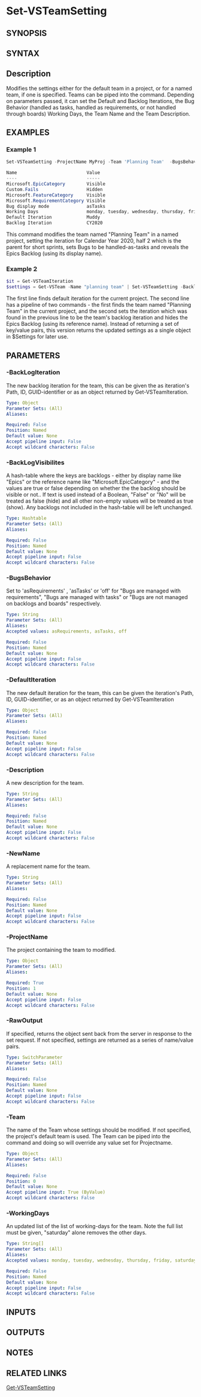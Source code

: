 <!-- #include "./common/header.md" -->

# Set-VSTeamSetting

## SYNOPSIS

<!-- #include "./synopsis/Set-VSTeamSetting.md" -->

## SYNTAX

## Description

Modifies the settings either for the default team in a project, or for a named team, if one is specified. Teams can be piped into the command.  Depending on parameters passed, it can set the Default and Backlog Iterations, the Bug Behavior (handled as tasks, handled as requirements, or not handled through boards) Working Days, the Team Name and the Team Description.

## EXAMPLES

### Example 1

```powershell
Set-VSTeamSetting -ProjectName MyProj -Team 'Planning Team'  -BugsBehavior asTasks -BackLogVisibilites @{Epics=$true} -BacklogIteration CY2020-H2

Name                          Value
----                          -----
Microsoft.EpicCategory        Visible
Custom.Fails                  Hidden
Microsoft.FeatureCategory     Visible
Microsoft.RequirementCategory Visible
Bug display mode              asTasks
Working Days                  monday, tuesday, wednesday, thursday, friday
Default Iteration             Muddy
Backlog Iteration             CY2020
```

This command modifies the team named "Planning Team" in a named project, setting the iteration for Calendar Year 2020, half 2 which is the parent for short sprints, sets Bugs to be handled-as-tasks and reveals the Epics Backlog (using its display name).

### Example 2

```powershell
$it = Get-VSTeamIteration
$settings = Get-VSTeam -Name "planning team" | Set-VSTeamSetting -BacklogIteration $it -BackLogVisibilites @{'Microsoft.EpicCategory'=$false} -raw

```
The first line finds default iteration for the current project.
The second line has a pipeline of two commands - the first finds the team named "Planning Team" in the current project, and the second sets the iteration which was found in the previous line to be the team's backlog iteration and hides the Epics Backlog (using its reference name). Instead of returning a set of key/value pairs, this version returns the updated settings as a single object in $Settings for later use.


## PARAMETERS

### -BackLogIteration
The new backlog iteration for the team, this can be given the as iteration's Path, ID, GUID-identifier or as an object returned by Get-VSTeamIteration.

```yaml
Type: Object
Parameter Sets: (All)
Aliases:

Required: False
Position: Named
Default value: None
Accept pipeline input: False
Accept wildcard characters: False
```

### -BackLogVisibilites
A hash-table where the keys are backlogs - either by display name like "Epics" or the reference name like "Microsoft.EpicCategory" - and the values are true or false depending on whether the the backlog should be visible or not.. If text is used instead of a Boolean, "False" or "No" will be treated as false (hide) and all other non-empty values will be treated as true (show). Any backlogs not included in the hash-table will be left unchanged.

```yaml
Type: Hashtable
Parameter Sets: (All)
Aliases:

Required: False
Position: Named
Default value: None
Accept pipeline input: False
Accept wildcard characters: False
```

### -BugsBehavior
Set to 'asRequirements' , 'asTasks' or 'off' for "Bugs are managed with requirements", "Bugs are managed with tasks" or "Bugs are not managed on backlogs and boards" respectively.

```yaml
Type: String
Parameter Sets: (All)
Aliases:
Accepted values: asRequirements, asTasks, off

Required: False
Position: Named
Default value: None
Accept pipeline input: False
Accept wildcard characters: False
```

### -DefaultIteration
The new default iteration for the team, this can be given the iteration's Path, ID, GUID-identifier, or as an object returned by Get-VSTeamIteration
```yaml
Type: Object
Parameter Sets: (All)
Aliases:

Required: False
Position: Named
Default value: None
Accept pipeline input: False
Accept wildcard characters: False
```

### -Description
A new description for the team.

```yaml
Type: String
Parameter Sets: (All)
Aliases:

Required: False
Position: Named
Default value: None
Accept pipeline input: False
Accept wildcard characters: False
```

### -NewName
A replacement name for the team.

```yaml
Type: String
Parameter Sets: (All)
Aliases:

Required: False
Position: Named
Default value: None
Accept pipeline input: False
Accept wildcard characters: False
```

### -ProjectName
The project containing the team to modified.

```yaml
Type: Object
Parameter Sets: (All)
Aliases:

Required: True
Position: 1
Default value: None
Accept pipeline input: False
Accept wildcard characters: False
```

### -RawOutput
If specified, returns the object sent back from the server in response to the set request. If not specified, settings are returned as a series of name/value pairs.

```yaml
Type: SwitchParameter
Parameter Sets: (All)
Aliases:

Required: False
Position: Named
Default value: None
Accept pipeline input: False
Accept wildcard characters: False
```

### -Team
The name of the Team whose settings should be modified. If not specified, the project's default team is used. The Team can be piped into the command and doing so will override any value set for Projectname.

```yaml
Type: Object
Parameter Sets: (All)
Aliases:

Required: False
Position: 0
Default value: None
Accept pipeline input: True (ByValue)
Accept wildcard characters: False
```

### -WorkingDays
An updated list of the list of working-days for the team. Note the full list must be given, "saturday" alone removes the other days.

```yaml
Type: String[]
Parameter Sets: (All)
Aliases:
Accepted values: monday, tuesday, wednesday, thursday, friday, saturday, sunday

Required: False
Position: Named
Default value: None
Accept pipeline input: False
Accept wildcard characters: False
```

## INPUTS

## OUTPUTS

## NOTES

## RELATED LINKS

[Get-VSTeamSetting](Get-VSTeamSetting.md)
